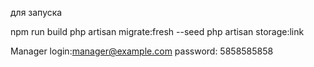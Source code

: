 для запуска



npm run build
php artisan migrate:fresh --seed
php artisan storage:link

Manager
login:manager@example.com
password: 5858585858

